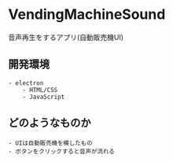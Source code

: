 # VendingMachineSound

音声再生をするアプリ(自動販売機UI)

## 開発環境
	- electron
		- HTML/CSS
		- JavaScript

## どのようなものか
	- UIは自動販売機を模したもの
	- ボタンをクリックすると音声が流れる